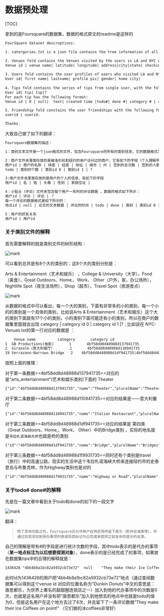 # 数据预处理

[TOC]



拿到的是Foursquare的数据集，数据的格式原文的readme是这样的

```txt
FourSquare dataset descroptions:

1. catergories.txt is a json file contains the tree information of all the categories in Foursquare.

2. Venues fold contains the Venues visited by the users in LA and NYC with the following fields:
Venue id | venue name| latitude| longitude| address|city|state| checkin #| checked user#| current user#| todo# |category # | category id 0| category id 1| ?
 
3. Users fold contains the user profiles of users who visited LA and NYC from foursquare, with the following fields:
User id| first name| lastname| profile pic| gender| home city|
 
4. Tips fold contains the series of tips from single user, with the following format:
User id| tip| tip|?
For each tip has the following format:
Venue id | 0 | null|  text| created time |todo#| done #| category # | category id 0| category id 1| ?

5. Friendship fold constains the user friendships with the following format:
userid | userid.

Thanks.

```

大致自己做了如下的翻译：

```txt
Foursquare数据集的描述：

1：类别文本文件是一个json格式的文件，包含Foursquare的所有的类别信息，它的数据格式为树形的信息

2：商户文件夹里面存放的是被洛杉矶和纽约的用户访问过的商户，它有如下的字段（个人理解带有#的是统计个数的意思）：
商户id | 商户的名称 | 纬度 | 经度 | 地址 | 城市 | 州 | 签到的总次数 | 签到的人数 | 当前的人数 | 
todo | 类别的个数 | 类别id 0 | 类别id 1 | ?

3:用户文件夹里面存放的是用户的个人的信息，有如下的字段
用户id | 名 | 姓 | 头像 | 性别 | 家庭住址 |

4：小贴士（评论）文件夹包含每个用户一系列的评论数据 ，数据的格式如下所示：
用户id | 评论 | 评论 | ？
每一个评论的数据格式是如下所示的：
地点id | null | 论文的文本数据 | 评论的时间 | todo | done | 类别 | 类别id 0 | 类别id 1

5：用户的好友关系
用户id | 用户id
```

### 关于类别文件的解释

首先需要解释的就是类别文件的树形结构：

![mark](http://www.hhaxmm.cn/blog/20181213/mB2dbPo0LGrA.png)

可以看到总共是有8个大的类别的：这8个大的类别分别是：

Arts & Entertainment（艺术和娱乐） ，College & University（大学），Food（美食），Great Outdoors、Home,、Work、 Other（户外，家，办公场所），Nightlife Spot（夜生活场所），Shop（超市），Travel Spot（旅游景点）

![mark](http://www.hhaxmm.cn/blog/20181213/rzKPQfVye0cI.png)

从数据的格式中可以看出，每一个大的类别，下面有非常多的小的类别，每一个小的的类别是一个具体的类别，比如说Arts & Entertainment（艺术和娱乐）这个大的类别下面就有17个小的类别，小的类别下面可能还有小的类别，所以在商户的数据集里面就会出现 category | category id 0 | category id 1 |? ; 比如说在 NYC-Venues.txt的第一行对应的数据是 ：

```txt
    Venue name          category       category id
1  GB Productions(电影)       1	    4bf58dd8d48988d137941735
2  Girasole（意大利餐厅）       1	     4bf58dd8d48988d110941735
19 Verrazano-Narrows Bridge   2    4bf58dd8d48988d1df941735|4bf58dd8d48988d1f9931735
```

按照上面的推理：

对于第一条数据==4bf58dd8d48988d137941735==对应的是“arts_entertainment”(艺术和娱乐类别)下面的 Theater

```txt
{"id":"4bf58dd8d48988d137941735","name":"Theater","pluralName":"Theaters","icon":"https://foursquare.com/img/categories/arts_entertainment/default.png"}]}
```

对于第二条数据==4bf58dd8d48988d110941735==对应的结果是——意大利餐厅

```txt
{"id":"4bf58dd8d48988d110941735","name":"Italian Restaurant","pluralName":"Italian Restaurants",
```

对于第三条数据==4bf58dd8d48988d1df941735==对应的结果是 第四类（Great Outdoors、Home,、Work、 Other）中的Bridge类别 ，实际的地名就是`韦拉札诺海峡大桥`也就是桥的类别

```txt
{"id":"4bf58dd8d48988d1df941735","name":"Bridge","pluralName":"Bridges","icon":"https://foursquare.com/img/categories/parks_outdoors/default.png","categories":[]}
```
对于第三条数据==4bf58dd8d48988d1f9931735==同时还有个类别是travel（旅行）中的高速公路，现实的生活中这个韦拉札诺海峡大桥来连接纽约市的史泰登岛与布鲁克林，作为Highway类别也是对的

```txt
{"id":"4bf58dd8d48988d1f9931735","name":"Highway or Road","pluralName":"Highways or Roads","icon":"https://foursquare.com/img/categories/travel/highway.png","categories":[]}
```

  ###  关于todo# done#的解释

先是在一篇文章中看到关于todo和done的如下的一段文字

![mark](http://www.hhaxmm.cn/blog/20181213/O5TK0Dvixazo.png)

翻译：

> ```
> 除了其他功能之外，Foursquare还允许用户在特定场所留下提示（即评论或推荐），并通过将其添加到待办事项列表或将其标记为已完成来提供之前发布的提示的反馈。
> ```

自己的理解是带有#的字段是进行统计次数的字段，其中todo表示的是代办的事项（**某一地点标注为以后想要探测对象**），done表示的是已经完成了的事项，如果放在数据集tips中的合理的解释就是：

```txt
1436426 "4bb4b8a1bc82a5932cb73e72"	null	"They make their Ice Coffees on point!"	1278673583	0	4
```

此时id为1436426的用户把“4bb4b8a1bc82a5932cb73e72”地点（通过查阅数据集可以得到这个venue id 对应的位置名称为“Dunkin Donuts”中文的意思是：唐恩都乐，为世界上著名的甜甜圈连锁店之一）加入到他的代办事项中的次数是0次，也就是这名用户并没有把“唐恩都乐”加入到他想去的地点中也就是todo的值为0，但是这名用户在这个地方去过了4次，并且留下了一条评论数据“They make their Ice Coffees on point!”  （它们做的冰coffees非常好）

